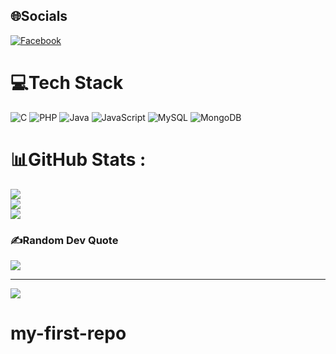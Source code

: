 
## 🌐Socials
[![Facebook](https://img.shields.io/badge/Facebook-%231877F2.svg?logo=Facebook&logoColor=white)](https://facebook.com/https://www.facebook.com/nhii.haoo.1?mibextid=wwXIfr&rdid=Vp0IRuvymUEzBdja&share_url=https%3A%2F%2Fwww.facebook.com%2Fshare%2F14qkYcwJK6Q%2F%3Fmibextid%3DwwXIfr) 

# 💻Tech Stack
![C](https://img.shields.io/badge/c-%2300599C.svg?style=for-the-badge&logo=c&logoColor=white) ![PHP](https://img.shields.io/badge/php-%23777BB4.svg?style=for-the-badge&logo=php&logoColor=white) ![Java](https://img.shields.io/badge/java-%23ED8B00.svg?style=for-the-badge&logo=java&logoColor=white) ![JavaScript](https://img.shields.io/badge/javascript-%23323330.svg?style=for-the-badge&logo=javascript&logoColor=%23F7DF1E) ![MySQL](https://img.shields.io/badge/mysql-%2300f.svg?style=for-the-badge&logo=mysql&logoColor=white) ![MongoDB](https://img.shields.io/badge/MongoDB-%234ea94b.svg?style=for-the-badge&logo=mongodb&logoColor=white)
# 📊GitHub Stats :
![](https://github-readme-stats.vercel.app/api?username=my-first-repo&theme=radical&hide_border=false&include_all_commits=false&count_private=false)<br/>
![](https://github-readme-streak-stats.herokuapp.com/?user=my-first-repo&theme=radical&hide_border=false)<br/>
![](https://github-readme-stats.vercel.app/api/top-langs/?username=my-first-repo&theme=radical&hide_border=false&include_all_commits=false&count_private=false&layout=compact)

### ✍️Random Dev Quote
![](https://quotes-github-readme.vercel.app/api?type=horizontal&theme=radical)

---
[![](https://visitcount.itsvg.in/api?id=my-first-repo&icon=0&color=0)](https://visitcount.itsvg.in)
# my-first-repo
